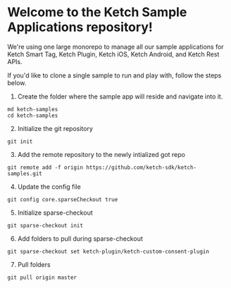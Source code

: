 # Welcome to the Ketch Sample Applications repository!

We're using one large monorepo to manage all our sample applications for Ketch Smart Tag, Ketch Plugin, Ketch iOS, Ketch Android, and Ketch Rest APIs. 

If you'd like to clone a single sample to run and play with, follow the steps below.

1. Create the folder where the sample app will reside and navigate into it.
```
md ketch-samples
cd ketch-samples
```

2. Initialize the git repository
```
git init
```

3. Add the remote repository to the newly intialized got repo
```
git remote add -f origin https://github.com/ketch-sdk/ketch-samples.git
```

4. Update the config file
```
git config core.sparseCheckout true
```

5. Initialize sparse-checkout
```
git sparse-checkout init
```

6. Add folders to pull during sparse-checkout
```
git sparse-checkout set ketch-plugin/ketch-custom-consent-plugin
```

7. Pull folders
```
git pull origin master
```